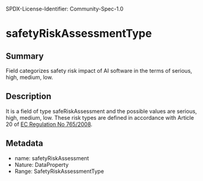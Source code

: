 SPDX-License-Identifier: Community-Spec-1.0

# safetyRiskAssessmentType

## Summary

Field categorizes safety risk impact of AI software in the terms of serious, high, medium, low.

## Description

It is a field of type safeRiskAssessment and the possible values are serious, high, medium, low. These risk types are defined in accordance with Article 20 of [EC Regulation No 765/2008](https://ec.europa.eu/docsroom/documents/17107/attachments/1/translations/en/renditions/pdf). 

## Metadata

- name: safetyRiskAssessment
- Nature: DataProperty
- Range: SafetyRiskAssessmentType
